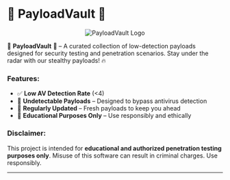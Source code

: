# 🦠 **PayloadVault** 🦠

<p align="center">
  <img src="https://github.com/user-attachments/payloadvault-logo.png" alt="PayloadVault Logo" />
</p>

🦠 **PayloadVault** 🦠 – A curated collection of low-detection payloads designed for security testing and penetration scenarios. Stay under the radar with our stealthy payloads! 🔥

### Features:
- ✅ **Low AV Detection Rate** (<4)
- 🦠 **Undetectable Payloads** – Designed to bypass antivirus detection
- 🚀 **Regularly Updated** – Fresh payloads to keep you ahead
- 📄 **Educational Purposes Only** – Use responsibly and ethically

### Disclaimer:
This project is intended for **educational and authorized penetration testing purposes only**. Misuse of this software can result in criminal charges. Use responsibly.

---
